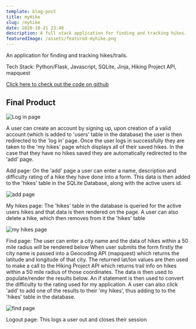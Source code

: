 ```yaml
---
template: blog-post
title: myHike
slug: /myhike
date: 2020-10-21 23:40
description: A full stack application for finding and tracking hikes.
featuredImage: /assets/featured-myhike.png
---
```


An application for finding and tracking hikes/trails.

Tech Stack: Python/Flask, Javascript, SQLite, Jinja, Hiking Project API, mapquest

[Click here to check out the code on github](https://github.com/josepwil/CS50-projects/tree/main/project)

## Final Product

![Log in page](https://i.ibb.co/pPXBQ8p/one.png)

A user can create an account by signing up, upon creation of a valid account (which is added to 'users' table in the database) the user is then redirected to the 'log in' page.
Once the user logs in successfully they are taken to the 'my hikes' page which displays all of their saved hikes.
In the case that they have no hikes saved they are automatically redirected to the 'add' page.

Add page:
On the 'add' page a user can enter a name, description and difficulty rating of a hike they have done into a form.
This data is then added to the 'hikes' table in the SQLite Database, along with the active users id.

![add page](https://i.ibb.co/txM2gkN/two.png)

My hikes page:
The 'hikes' table in the database is queried for the active users hikes and that data is then rendered on the page.
A user can also delete a hike, which then removes from it the 'hikes' table

![my hikes page](https://i.ibb.co/HPTpv7N/five.png)

Find page:
The user can enter a city name and the data of hikes within a 50 mile radius will be rendered below
When user submits the form firstly the city name is passed into a Geocoding API (mapquest) which returns the latitude and longitude of that city.
The returned lat/lon values are then used to make a call to the Hiking Project API which returns trail info on hikes within a 50 mile radius of those coordinates.
The data is then used to populate/render the results below. An if statement is then used to convert the difficulty to the rating used for my application.
A user can also click 'add' to add one of the results to their 'my hikes', thus adding to to the 'hikes' table in the database.

![find page](https://i.ibb.co/wNkTV38/four.png)

Logout page:
This logs a user out and closes their session
